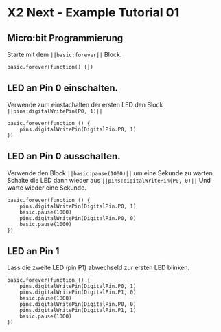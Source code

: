 # X2 Next - Example Tutorial 01

## Micro:bit Programmierung

Starte mit dem ``||basic:forever||`` Block.

```blocks
basic.forever(function() {})
```

## LED an Pin 0 einschalten.

Verwende zum einstachalten der ersten LED den Block ``||pins:digitalWritePin(P0, 1)||`` 

```blocks
basic.forever(function () {
    pins.digitalWritePin(DigitalPin.P0, 1)
})
```

## LED an Pin 0 ausschalten.

Verwende den Block ``||basic:pause(1000)||`` um eine Sekunde zu warten.
Schalte die LED dann wieder aus ``||pins:digitalWritePin(P0, 0)||`` 
Und warte wieder eine Sekunde.

```blocks
basic.forever(function () {
    pins.digitalWritePin(DigitalPin.P0, 1)
    basic.pause(1000)
    pins.digitalWritePin(DigitalPin.P0, 0)
    basic.pause(1000)
})
```

## LED an Pin 1

Lass die zweite LED (pin P1) abwechseld zur ersten LED blinken.

```blocks
basic.forever(function () {
    pins.digitalWritePin(DigitalPin.P0, 1)
    pins.digitalWritePin(DigitalPin.P1, 0)
    basic.pause(1000)
    pins.digitalWritePin(DigitalPin.P0, 0)
    pins.digitalWritePin(DigitalPin.P1, 1)
    basic.pause(1000)
})
```

## 






<script src="https://makecode.com/gh-pages-embed.js"></script><script>makeCodeRender("{{ site.makecode.home_url }}", "{{ site.github.owner_name }}/{{ site.github.repository_name }}");</script>

